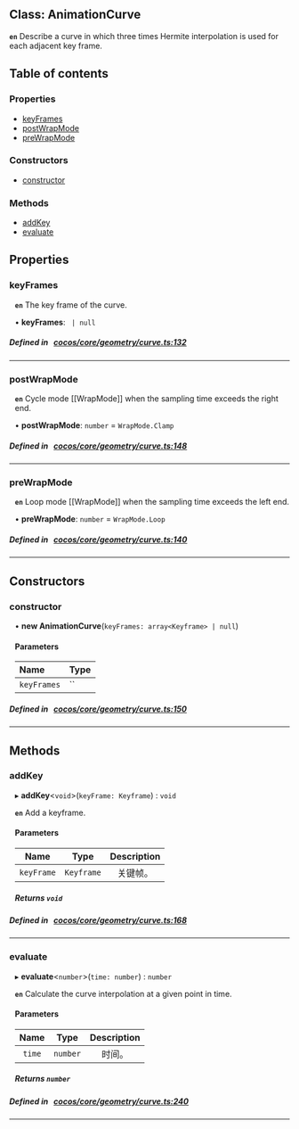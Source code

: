 
## Class: AnimationCurve






**`en`** 
Describe a curve in which three times Hermite interpolation is used for each adjacent key frame.


<div class="table-of-content">
<h2>Table of contents</h2>


### Properties

- [ keyFrames](#keyFrames)
- [ postWrapMode](#postWrapMode)
- [ preWrapMode](#preWrapMode)

### Constructors

- [ constructor](#constructor)

### Methods

- [ addKey](#addKey)
- [ evaluate](#evaluate)
</div>

## Properties


### keyFrames
<div style="margin-left: 10px;">



**`en`** 
The key frame of the curve.




•  **keyFrames**:
` | null` 
</div>

##### Defined in &nbsp;   [cocos/core/geometry/curve.ts:132](https://github.com/cocos-creator/engine/blob/c7bf6b8a9/cocos/core/geometry/curve.ts#L132)&nbsp;


___


### postWrapMode
<div style="margin-left: 10px;">



**`en`** 
Cycle mode [[WrapMode]] when the sampling time exceeds the right end.




•  **postWrapMode**:
`number`  = `WrapMode.Clamp`
</div>

##### Defined in &nbsp;   [cocos/core/geometry/curve.ts:148](https://github.com/cocos-creator/engine/blob/c7bf6b8a9/cocos/core/geometry/curve.ts#L148)&nbsp;


___


### preWrapMode
<div style="margin-left: 10px;">



**`en`** 
Loop mode [[WrapMode]] when the sampling time exceeds the left end.




•  **preWrapMode**:
`number`  = `WrapMode.Loop`
</div>

##### Defined in &nbsp;   [cocos/core/geometry/curve.ts:140](https://github.com/cocos-creator/engine/blob/c7bf6b8a9/cocos/core/geometry/curve.ts#L140)&nbsp;


___

<!---->
## Constructors


### constructor
<div style="margin-left: 10px;">

• **new AnimationCurve**(`keyFrames: array<Keyframe> | null`)

#### Parameters

| Name | Type |
| :------ | :------ |
| `keyFrames` | `` |
</div>

##### Defined in &nbsp;   [cocos/core/geometry/curve.ts:150](https://github.com/cocos-creator/engine/blob/c7bf6b8a9/cocos/core/geometry/curve.ts#L150)&nbsp;


---

<!---->
## Methods

### addKey

<div style="margin-left: 10px;">

▸   **addKey**<`void`\>(`keyFrame: Keyframe`) : `void`



**`en`** 
Add a keyframe.



#### Parameters

| Name | Type | Description |
| :------: | :------: | :------: |
| `keyFrame` | `Keyframe` | 关键帧。  |


##### Returns `void`
</div>

##### Defined in &nbsp;   [cocos/core/geometry/curve.ts:168](https://github.com/cocos-creator/engine/blob/c7bf6b8a9/cocos/core/geometry/curve.ts#L168)&nbsp;
___
### evaluate

<div style="margin-left: 10px;">

▸   **evaluate**<`number`\>(`time: number`) : `number`



**`en`** 
Calculate the curve interpolation at a given point in time.



#### Parameters

| Name | Type | Description |
| :------: | :------: | :------: |
| `time` | `number` | 时间。  |


##### Returns `number`
</div>

##### Defined in &nbsp;   [cocos/core/geometry/curve.ts:240](https://github.com/cocos-creator/engine/blob/c7bf6b8a9/cocos/core/geometry/curve.ts#L240)&nbsp;
___
<!---->



